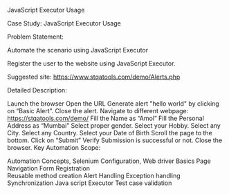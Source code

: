 JavaScript Executor Usage

Case Study: JavaScript Executor Usage

Problem Statement:  

Automate the scenario using JavaScript Executor 

Register the user to the website using JavaScript Executor. 

Suggested site: https://www.stqatools.com/demo/Alerts.php 

Detailed Description: 

Launch the browser 
Open the URL 
Generate alert "hello world" by clicking on “Basic Alert”.
Close the alert.
Navigate to different webpage: https://stqatools.com/demo/
Fill the Name as “Amol” 
Fill the Personal Address as “Mumbai” 
Select proper gender.
Select your Hobby. 
Select any City. 
Select any Country.
Select your Date of Birth
Scroll the page to the bottom.
Click on “Submit” 
Verify Submission is successful or not. 
Close the browser.
Key Automation Scope: 

Automation Concepts, Selenium Configuration, Web driver Basics 
Page Navigation 
Form Registration  
Reusable method creation 
Alert Handling 
Exception handling 
Synchronization 
Java script Executor 
Test case validation
